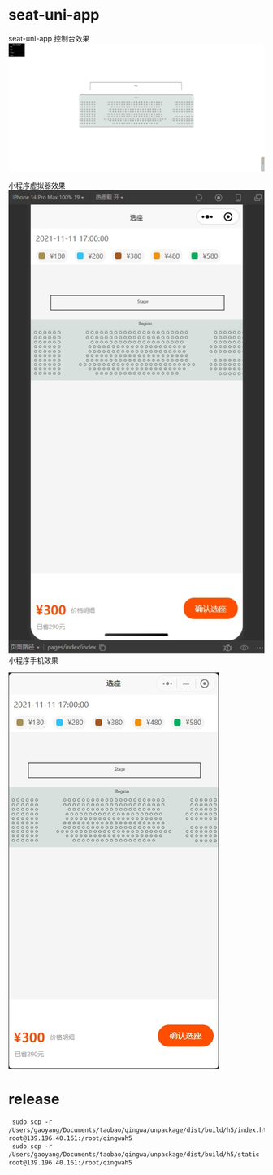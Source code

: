 # seat-uni-app
seat-uni-app
控制台效果
![控制台效果](./studio.png)

小程序虚拟器效果
![小程序效果](./app.png)
小程序手机效果

![小程序效果](./app2.png)

# release

```
 sudo scp -r /Users/gaoyang/Documents/taobao/qingwa/unpackage/dist/build/h5/index.html root@139.196.40.161:/root/qingwah5
 sudo scp -r /Users/gaoyang/Documents/taobao/qingwa/unpackage/dist/build/h5/static root@139.196.40.161:/root/qingwah5

```

